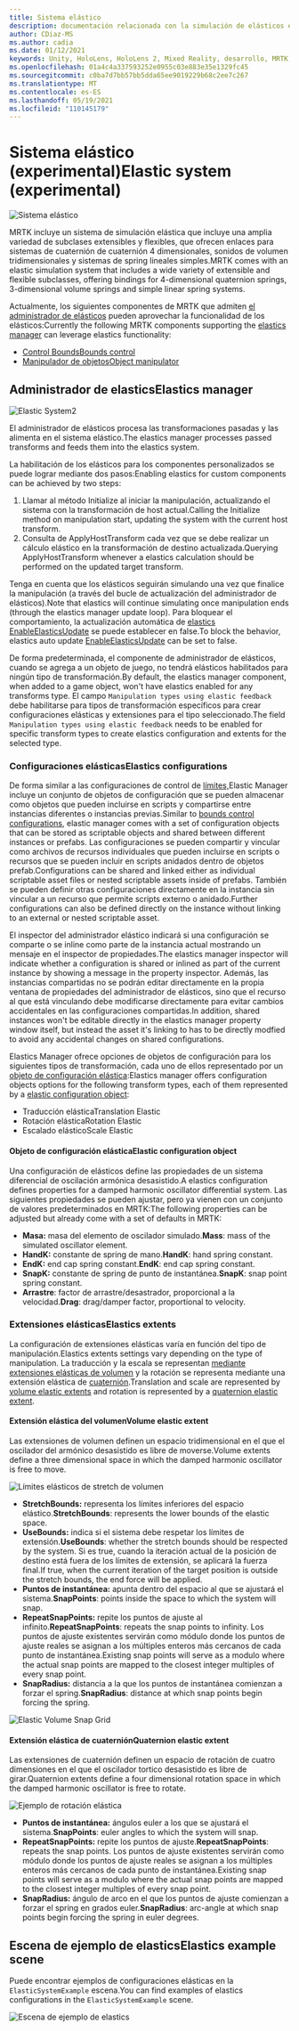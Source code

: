 ```yaml
---
title: Sistema elástico
description: documentación relacionada con la simulación de elásticos en MRTK
author: CDiaz-MS
ms.author: cadia
ms.date: 01/12/2021
keywords: Unity, HoloLens, HoloLens 2, Mixed Reality, desarrollo, MRTK, ElasticsSystem,
ms.openlocfilehash: 01a4c4a337593252e0955c03e883e35e1329fc45
ms.sourcegitcommit: c0ba7d7bb57bb5dda65ee9019229b68c2ee7c267
ms.translationtype: MT
ms.contentlocale: es-ES
ms.lasthandoff: 05/19/2021
ms.locfileid: "110145179"
---
```

# <a name="elastic-system-experimental"></a><span data-ttu-id="40d20-104">Sistema elástico (experimental)</span><span class="sxs-lookup"><span data-stu-id="40d20-104">Elastic system (experimental)</span></span>

![Sistema elástico](../images/elastics/Elastics_Main1.gif)

<span data-ttu-id="40d20-106">MRTK incluye un sistema de simulación elástica que incluye una amplia variedad de subclases extensibles y flexibles, que ofrecen enlaces para sistemas de cuaternión de cuaternión 4 dimensionales, sonidos de volumen tridimensionales y sistemas de spring lineales simples.</span><span class="sxs-lookup"><span data-stu-id="40d20-106">MRTK comes with an elastic simulation system that includes a wide variety of extensible and flexible subclasses, offering bindings for 4-dimensional quaternion springs, 3-dimensional volume springs and simple linear spring systems.</span></span>

<span data-ttu-id="40d20-107">Actualmente, los siguientes componentes de MRTK que admiten [el administrador de elásticos](xref:Microsoft.MixedReality.Toolkit.Experimental.Physics.ElasticsManager) pueden aprovechar la funcionalidad de los elásticos:</span><span class="sxs-lookup"><span data-stu-id="40d20-107">Currently the following MRTK components supporting the [elastics manager](xref:Microsoft.MixedReality.Toolkit.Experimental.Physics.ElasticsManager) can leverage elastics functionality:</span></span>

- [<span data-ttu-id="40d20-108">Control Bounds</span><span class="sxs-lookup"><span data-stu-id="40d20-108">Bounds control</span></span>](../ux-building-blocks/bounds-control.md)
- [<span data-ttu-id="40d20-109">Manipulador de objetos</span><span class="sxs-lookup"><span data-stu-id="40d20-109">Object manipulator</span></span>](../ux-building-blocks/object-manipulator.md)

## <a name="elastics-manager"></a><span data-ttu-id="40d20-110">Administrador de elastics</span><span class="sxs-lookup"><span data-stu-id="40d20-110">Elastics manager</span></span>

![Elastic System2](../images/elastics/Elastics_Main.gif)

<span data-ttu-id="40d20-112">El administrador de elásticos procesa las transformaciones pasadas y las alimenta en el sistema elástico.</span><span class="sxs-lookup"><span data-stu-id="40d20-112">The elastics manager processes passed transforms and feeds them into the elastics system.</span></span>

<span data-ttu-id="40d20-113">La habilitación de los elásticos para los componentes personalizados se puede lograr mediante dos pasos:</span><span class="sxs-lookup"><span data-stu-id="40d20-113">Enabling elastics for custom components can be achieved by two steps:</span></span>

1. <span data-ttu-id="40d20-114">Llamar al método Initialize al iniciar la manipulación, actualizando el sistema con la transformación de host actual.</span><span class="sxs-lookup"><span data-stu-id="40d20-114">Calling the Initialize method on manipulation start, updating the system with the current host transform.</span></span>
1. <span data-ttu-id="40d20-115">Consulta de ApplyHostTransform cada vez que se debe realizar un cálculo elástico en la transformación de destino actualizada.</span><span class="sxs-lookup"><span data-stu-id="40d20-115">Querying ApplyHostTransform whenever a elastics calculation should be performed on the updated target transform.</span></span>

<span data-ttu-id="40d20-116">Tenga en cuenta que los elásticos seguirán simulando una vez que finalice la manipulación (a través del bucle de actualización del administrador de elásticos).</span><span class="sxs-lookup"><span data-stu-id="40d20-116">Note that elastics will continue simulating once manipulation ends (through the elastics manager update loop).</span></span> <span data-ttu-id="40d20-117">Para bloquear el comportamiento, la actualización automática de [elastics EnableElasticsUpdate](xref:Microsoft.MixedReality.Toolkit.Experimental.Physics.ElasticsManager.EnableElasticsUpdate) se puede establecer en false.</span><span class="sxs-lookup"><span data-stu-id="40d20-117">To block the behavior, elastics auto update [EnableElasticsUpdate](xref:Microsoft.MixedReality.Toolkit.Experimental.Physics.ElasticsManager.EnableElasticsUpdate) can be set to false.</span></span>

<span data-ttu-id="40d20-118">De forma predeterminada, el componente de administrador de elásticos, cuando se agrega a un objeto de juego, no tendrá elásticos habilitados para ningún tipo de transformación.</span><span class="sxs-lookup"><span data-stu-id="40d20-118">By default, the elastics manager component, when added to a game object, won't have elastics enabled for any transforms type.</span></span>
<span data-ttu-id="40d20-119">El campo `Manipulation types using elastic feedback` debe habilitarse para tipos de transformación específicos para crear configuraciones elásticas y extensiones para el tipo seleccionado.</span><span class="sxs-lookup"><span data-stu-id="40d20-119">The field `Manipulation types using elastic feedback` needs to be enabled for specific transform types to create elastics configuration and extents for the selected type.</span></span>

### <a name="elastics-configurations"></a><span data-ttu-id="40d20-120">Configuraciones elásticas</span><span class="sxs-lookup"><span data-stu-id="40d20-120">Elastics configurations</span></span>

<span data-ttu-id="40d20-121">De forma similar a las configuraciones de control de [límites,](../ux-building-blocks/bounds-control.md#configuration-objects)Elastic Manager incluye un conjunto de objetos de configuración que se pueden almacenar como objetos que pueden incluirse en scripts y compartirse entre instancias diferentes o instancias previas.</span><span class="sxs-lookup"><span data-stu-id="40d20-121">Similar to [bounds control configurations](../ux-building-blocks/bounds-control.md#configuration-objects), elastic manager comes with a set of configuration objects that can be stored as scriptable objects and shared between different instances or prefabs.</span></span> <span data-ttu-id="40d20-122">Las configuraciones se pueden compartir y vincular como archivos de recursos individuales que pueden incluirse en scripts o recursos que se pueden incluir en scripts anidados dentro de objetos prefab.</span><span class="sxs-lookup"><span data-stu-id="40d20-122">Configurations can be shared and linked either as individual scriptable asset files or nested scriptable assets inside of prefabs.</span></span> <span data-ttu-id="40d20-123">También se pueden definir otras configuraciones directamente en la instancia sin vincular a un recurso que permite scripts externo o anidado.</span><span class="sxs-lookup"><span data-stu-id="40d20-123">Further configurations can also be defined directly on the instance without linking to an external or nested scriptable asset.</span></span>

<span data-ttu-id="40d20-124">El inspector del administrador elástico indicará si una configuración se comparte o se inline como parte de la instancia actual mostrando un mensaje en el inspector de propiedades.</span><span class="sxs-lookup"><span data-stu-id="40d20-124">The elastics manager inspector will indicate whether a configuration is shared or inlined as part of the current instance by showing a message in the property inspector.</span></span> <span data-ttu-id="40d20-125">Además, las instancias compartidas no se podrán editar directamente en la propia ventana de propiedades del administrador de elásticos, sino que el recurso al que está vinculando debe modificarse directamente para evitar cambios accidentales en las configuraciones compartidas.</span><span class="sxs-lookup"><span data-stu-id="40d20-125">In addition, shared instances won't be editable directly in the elastics manager property window itself, but instead the asset it's linking to has to be directly modfied to avoid any accidental changes on shared configurations.</span></span>

<span data-ttu-id="40d20-126">Elastics Manager ofrece opciones de objetos de configuración para los siguientes tipos de transformación, cada uno de ellos representado por un [objeto de configuración elástica](#elastic-configuration-object):</span><span class="sxs-lookup"><span data-stu-id="40d20-126">Elastics manager offers configuration objects options for the following transform types, each of them represented by a [elastic configuration object](#elastic-configuration-object):</span></span>

- <span data-ttu-id="40d20-127">Traducción elástica</span><span class="sxs-lookup"><span data-stu-id="40d20-127">Translation Elastic</span></span>
- <span data-ttu-id="40d20-128">Rotación elástica</span><span class="sxs-lookup"><span data-stu-id="40d20-128">Rotation Elastic</span></span>
- <span data-ttu-id="40d20-129">Escalado elástico</span><span class="sxs-lookup"><span data-stu-id="40d20-129">Scale Elastic</span></span>

#### <a name="elastic-configuration-object"></a><span data-ttu-id="40d20-130">Objeto de configuración elástica</span><span class="sxs-lookup"><span data-stu-id="40d20-130">Elastic configuration object</span></span>

<span data-ttu-id="40d20-131">Una configuración de elásticos define las propiedades de un sistema diferencial de oscilación armónica desasistido.</span><span class="sxs-lookup"><span data-stu-id="40d20-131">A elastics configuration defines properties for a damped harmonic oscillator differential system.</span></span>
<span data-ttu-id="40d20-132">Las siguientes propiedades se pueden ajustar, pero ya vienen con un conjunto de valores predeterminados en MRTK:</span><span class="sxs-lookup"><span data-stu-id="40d20-132">The following properties can be adjusted but already come with a set of defaults in MRTK:</span></span>

- <span data-ttu-id="40d20-133">**Masa:** masa del elemento de oscilador simulado.</span><span class="sxs-lookup"><span data-stu-id="40d20-133">**Mass**: mass of the simulated oscillator element.</span></span>
- <span data-ttu-id="40d20-134">**HandK:** constante de spring de mano.</span><span class="sxs-lookup"><span data-stu-id="40d20-134">**HandK**: hand spring constant.</span></span>
- <span data-ttu-id="40d20-135">**EndK:** end cap spring constant.</span><span class="sxs-lookup"><span data-stu-id="40d20-135">**EndK**: end cap spring constant.</span></span>
- <span data-ttu-id="40d20-136">**SnapK:** constante de spring de punto de instantánea.</span><span class="sxs-lookup"><span data-stu-id="40d20-136">**SnapK**: snap point spring constant.</span></span>
- <span data-ttu-id="40d20-137">**Arrastre**: factor de arrastre/desastrador, proporcional a la velocidad.</span><span class="sxs-lookup"><span data-stu-id="40d20-137">**Drag**: drag/damper factor, proportional to velocity.</span></span>

### <a name="elastics-extents"></a><span data-ttu-id="40d20-138">Extensiones elásticas</span><span class="sxs-lookup"><span data-stu-id="40d20-138">Elastics extents</span></span>

<span data-ttu-id="40d20-139">La configuración de extensiones elásticas varía en función del tipo de manipulación.</span><span class="sxs-lookup"><span data-stu-id="40d20-139">Elastics extents settings vary depending on the type of manipulation.</span></span> <span data-ttu-id="40d20-140">La traducción y la escala se representan [mediante extensiones elásticas de volumen](#volume-elastic-extent) y la rotación se representa mediante una extensión elástica de [cuaternión](#quaternion-elastic-extent).</span><span class="sxs-lookup"><span data-stu-id="40d20-140">Translation and scale are represented by [volume elastic extents](#volume-elastic-extent) and rotation is represented by a [quaternion elastic extent](#quaternion-elastic-extent).</span></span>

#### <a name="volume-elastic-extent"></a><span data-ttu-id="40d20-141">Extensión elástica del volumen</span><span class="sxs-lookup"><span data-stu-id="40d20-141">Volume elastic extent</span></span>

<span data-ttu-id="40d20-142">Las extensiones de volumen definen un espacio tridimensional en el que el oscilador del armónico desasistido es libre de moverse.</span><span class="sxs-lookup"><span data-stu-id="40d20-142">Volume extents define a three dimensional space in which the damped harmonic oscillator is free to move.</span></span>

![Límites elásticos de stretch de volumen](../images/elastics/Elastics_Volume_Bounds.gif)

- <span data-ttu-id="40d20-144">**StretchBounds:** representa los límites inferiores del espacio elástico.</span><span class="sxs-lookup"><span data-stu-id="40d20-144">**StretchBounds**: represents the lower bounds of the elastic space.</span></span>
- <span data-ttu-id="40d20-145">**UseBounds:** indica si el sistema debe respetar los límites de extensión.</span><span class="sxs-lookup"><span data-stu-id="40d20-145">**UseBounds**: whether the stretch bounds should be respected by the system.</span></span> <span data-ttu-id="40d20-146">Si es true, cuando la iteración actual de la posición de destino está fuera de los límites de extensión, se aplicará la fuerza final.</span><span class="sxs-lookup"><span data-stu-id="40d20-146">If true, when the current iteration of the target position is outside the stretch bounds, the end force will be applied.</span></span>
- <span data-ttu-id="40d20-147">**Puntos de instantánea:** apunta dentro del espacio al que se ajustará el sistema.</span><span class="sxs-lookup"><span data-stu-id="40d20-147">**SnapPoints**: points inside the space to which the system will snap.</span></span>
- <span data-ttu-id="40d20-148">**RepeatSnapPoints:** repite los puntos de ajuste al infinito.</span><span class="sxs-lookup"><span data-stu-id="40d20-148">**RepeatSnapPoints**: repeats the snap points to infinity.</span></span> <span data-ttu-id="40d20-149">Los puntos de ajuste existentes servirán como módulo donde los puntos de ajuste reales se asignan a los múltiples enteros más cercanos de cada punto de instantánea.</span><span class="sxs-lookup"><span data-stu-id="40d20-149">Existing snap points will serve as a modulo where the actual snap points are mapped to the closest integer multiples of every snap point.</span></span>
- <span data-ttu-id="40d20-150">**SnapRadius:** distancia a la que los puntos de instantánea comienzan a forzar el spring.</span><span class="sxs-lookup"><span data-stu-id="40d20-150">**SnapRadius**: distance at which snap points begin forcing the spring.</span></span>

![Elastic Volume Snap Grid](../images/elastics/Elastics_Volume_Snap.gif)

#### <a name="quaternion-elastic-extent"></a><span data-ttu-id="40d20-152">Extensión elástica de cuaternión</span><span class="sxs-lookup"><span data-stu-id="40d20-152">Quaternion elastic extent</span></span>

<span data-ttu-id="40d20-153">Las extensiones de cuaternión definen un espacio de rotación de cuatro dimensiones en el que el oscilador tortico desasistido es libre de girar.</span><span class="sxs-lookup"><span data-stu-id="40d20-153">Quaternion extents define a four dimensional rotation space in which the damped harmonic oscillator is free to rotate.</span></span>

![Ejemplo de rotación elástica](../images/elastics/Elastics_Rotation.gif)

- <span data-ttu-id="40d20-155">**Puntos de instantánea:** ángulos euler a los que se ajustará el sistema.</span><span class="sxs-lookup"><span data-stu-id="40d20-155">**SnapPoints**: euler angles to which the system will snap.</span></span>
- <span data-ttu-id="40d20-156">**RepeatSnapPoints:** repite los puntos de ajuste.</span><span class="sxs-lookup"><span data-stu-id="40d20-156">**RepeatSnapPoints**: repeats the snap points.</span></span> <span data-ttu-id="40d20-157">Los puntos de ajuste existentes servirán como módulo donde los puntos de ajuste reales se asignan a los múltiples enteros más cercanos de cada punto de instantánea.</span><span class="sxs-lookup"><span data-stu-id="40d20-157">Existing snap points will serve as a modulo where the actual snap points are mapped to the closest integer multiples of every snap point.</span></span>
- <span data-ttu-id="40d20-158">**SnapRadius:** ángulo de arco en el que los puntos de ajuste comienzan a forzar el spring en grados euler.</span><span class="sxs-lookup"><span data-stu-id="40d20-158">**SnapRadius**: arc-angle at which snap points begin forcing the spring in euler degrees.</span></span>

## <a name="elastics-example-scene"></a><span data-ttu-id="40d20-159">Escena de ejemplo de elastics</span><span class="sxs-lookup"><span data-stu-id="40d20-159">Elastics example scene</span></span>

<span data-ttu-id="40d20-160">Puede encontrar ejemplos de configuraciones elásticas en la `ElasticSystemExample` escena.</span><span class="sxs-lookup"><span data-stu-id="40d20-160">You can find examples of elastics configurations in the `ElasticSystemExample` scene.</span></span>

![Escena de ejemplo de elastics](../images/elastics/Elastics_Example_Scene.png)
